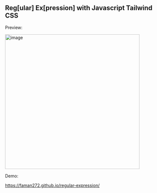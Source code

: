 ## Reg[ular] Ex[pression] with Javascript Tailwind CSS

<p>
  Preview:
</p>
<img width="441" alt="image" src="https://github.com/faman272/regular-expression/assets/116134925/ced3f3b4-6973-4883-879a-1ccb84ee1aec">

</hr>

<p>Demo:</p>
<a href="https://faman272.github.io/regular-expression/">https://faman272.github.io/regular-expression/</a>
